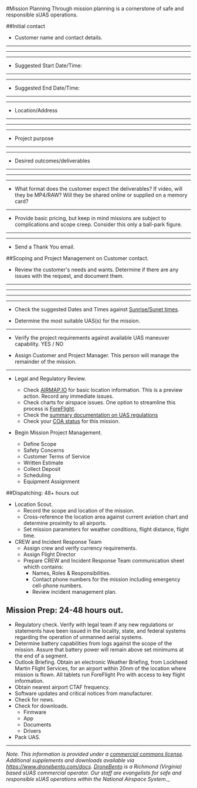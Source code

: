 #Mission Planning
Through mission planning is a cornerstone of safe and responsible sUAS operations.

##Initial contact
* Customer name and contact details.
__________________________
__________________________
__________________________

* Suggested Start Date/Time:
__________________________
__________________________

* Suggested End Date/Time:
__________________________
__________________________

* Location/Address
__________________________
__________________________
__________________________

* Project purpose
_______________________________________
_______________________________________

* Desired outcomes/deliverables
_______________________________________
_______________________________________
_______________________________________

* What format does the customer expect the deliverables? If video, will they be MP4/RAW?  Will they be shared online or supplied on a memory card?
_______________________________________

* Provide basic pricing, but keep in mind missions are subject to complications and scope creep.  Consider this only a ball-park figure.
_______________________________________
_______________________________________

* Send a Thank You email.

##Scoping and Project Management on Customer contact.
* Review the customer's needs and wants.  Determine if there are any issues with the request, and document them.
____________________________________________________
____________________________________________________
____________________________________________________
____________________________________________________

* Check the suggested Dates and Times against [Sunrise/Sunet times](http://aa.usno.navy.mil/data/docs/RS_OneDay.php).  

* Determine the most suitable UAS(s) for the mission.
__________________________

* Verify the project requirements against available UAS maneuver capability.  YES / NO

* Assign Customer and Project Manager.  This person will manage the remainder of the mission.
__________________________

* Legal and Regulatory Review.
  * Check [AIRMAP.IO](https://www.airmap.com/operator-infographic/) for basic location information. This is a preview action.  Record any immediate issues.
  * Check charts for airspace issues.  One option to streamline this process is [ForeFlight](https://plan.foreflight.com).
  * Check the [summary documentation on UAS regulations](https://www.dronebento.com/blog/48-part-107-announced-section-333-is-history-new-chapter-for-the-uas-industry-starts-now)
  * Check your [COA status](https://github.com/dronebento/commercial-operations-manual/blob/master/modules/mission_ops/coa_information.md) for this mission.  

* Begin Mission Project Management.
  * Define Scope
  * Safety Concerns
  * Customer Terms of Service
  * Written Estimate
  * Collect Deposit
  * Scheduling
  * Equipment Assignment

##Dispatching: 48+ hours out
* Location Scout.
  * Record the scope and location of the mission.
  * Cross-reference the location area against current aviation chart and determine proximity to all airports.
  * Set mission parameters for weather conditions, flight distance, flight time.
* CREW and Incident Response Team
  * Assign crew and verify currency requirements.
  * Assign Flight Director
  * Prepare CREW and Incident Response Team communication sheet whicth contains:
    * Names, Roles & Responsibilities.
    * Contact phone numbers for the mission including emergency cell-phone numbers.
    * Review incident management plan.

## Mission Prep: 24-48 hours out.
* Regulatory check. Verify with legal team if any new regulations or statements have been issued in the locality, state, and federal systems regarding the operation of unmanned aerial systems.
* Determine battery capabilities from logs against the scope of the mission. Assure that battery power will remain above set minimums at the end of a segment.
* Outlook Briefing. Obtain an electronic Weather Briefing, from Lockheed Martin Flight Services, for an airport within 20nm of the location where mission is flown. All tablets run ForeFlight Pro with access to key flight information.
* Obtain nearest airport CTAF frequency.
* Software updates and critical notices from manufacturer.
* Check for news.
* Check for downloads.
  * Firmware
  * App
  * Documents
  * Drivers
* Pack UAS.

________________________________
_Note.
This information is provided under a [commercial commons license](https://github.com/dronebento/commercial-operations-manual/blob/master/license.md).  Additional supplements and downloads available via https://www.dronebento.com/docs.  [DroneBento](https://www.dronebento.com/about) is a Richmond (Virginia) based sUAS commercial operator. Our staff are evangelists for safe and responsible sUAS operations within the National Airspace System.__
